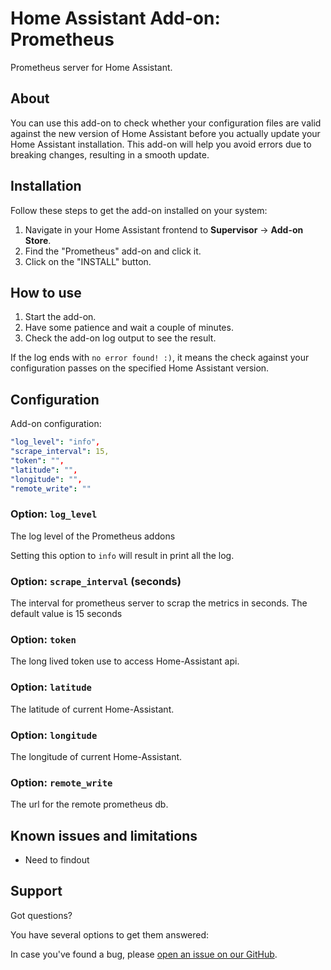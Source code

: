 # Home Assistant Add-on: Prometheus

Prometheus server for Home Assistant.

## About

You can use this add-on to check whether your configuration files are valid against the
new version of Home Assistant before you actually update your Home Assistant
installation. This add-on will help you avoid errors due to breaking changes,
resulting in a smooth update.

## Installation

Follow these steps to get the add-on installed on your system:

1. Navigate in your Home Assistant frontend to **Supervisor** -> **Add-on Store**.
2. Find the "Prometheus" add-on and click it.
3. Click on the "INSTALL" button.

## How to use

1. Start the add-on.
2. Have some patience and wait a couple of minutes.
3. Check the add-on log output to see the result.

If the log ends with `no error found! :)`,
it means the check against your configuration passes on the specified
Home Assistant version.

## Configuration

Add-on configuration:

```yaml
"log_level": "info",
"scrape_interval": 15,
"token": "",
"latitude": "",
"longitude": "",
"remote_write": ""
```

### Option: `log_level`

The log level of the Prometheus addons

Setting this option to `info` will result in print all the log.

### Option: `scrape_interval` (seconds)

The interval for prometheus server to scrap the metrics in seconds. The default value is 15 seconds


### Option: `token`

The long lived token use to access Home-Assistant api.

### Option: `latitude`

The latitude of current Home-Assistant.

### Option: `longitude`

The longitude of current Home-Assistant.

### Option: `remote_write`

The url for the remote prometheus db.


## Known issues and limitations

- Need to findout

## Support

Got questions?

You have several options to get them answered:

In case you've found a bug, please [open an issue on our GitHub][issue].

[aarch64-shield]: https://img.shields.io/badge/aarch64-yes-green.svg
[armv7-shield]: https://img.shields.io/badge/armv7-yes-green.svg
[issue]: https://github.com/trihatmaja/addon-prometheus/issue
[repository]: https://github.com/trihatmaja/addon-prometheus
